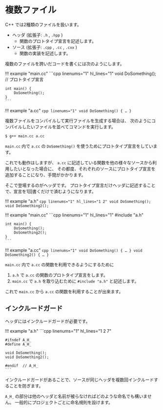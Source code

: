 # 複数ファイル

<!-- TODO: 導入文を書く -->

C++ では2種類のファイルを扱います。

- ヘッダ (拡張子: `.h` , `.hpp` )
    - 関数のプロトタイプ宣言を記述します。
- ソース (拡張子: `.cpp` , `.cc` , `.cxx` )
    - 関数の実装を記述します。

複数のファイルを跨いだコードを書くには次のようにします。

!!! example "main.cc"
    ```cpp linenums="1" hl_lines="1"
    void DoSomething(); // プロトタイプ宣言

    int main() {
        DoSomething();
    }
    ```

!!! example "a.cc"
    ```cpp linenums="1"
    void DoSomething() { … }
    ```

複数ファイルをコンパイルして実行ファイルを生成する場合は、
次のようにコンパイルしたいファイルを並べてコマンドを実行します。

```bash
$ g++ main.cc a.cc
```

`main.cc` 内で `a.cc` の `DoSomething()` を使うためにプロトタイプ宣言をしています。

これでも動作はしますが、
`a.cc` に記述している関数を他の様々なソースから利用したいとなった場合に、
その都度、それぞれのソースにプロトタイプ宣言を追加することになり、手間がかかります。

そこで登場するのがヘッダです。
プロトタイプ宣言だけヘッダに記述することで、宣言を1回書くだけで済むようになります。

!!! example "a.h"
    ```cpp linenums="1" hl_lines="1 2"
    void DoSomething();
    void DoSomething2();
    ```

!!! example "main.cc"
    ```cpp linenums="1" hl_lines="1"
    #include "a.h"

    int main() {
        DoSomething();
        DoSomething2();
    }
    ```

!!! example "a.cc"
    ```cpp linenums="1"
    void DoSomething() { … }
    void DoSomething2() { … }
    ```

`main.cc` 内で `a.cc` の関数を利用できるようにするために

1. `a.h` で `a.cc` の関数のプロトタイプ宣言をします。
2. `main.cc` で `a.h` を取り込むために `#include "a.h"` と記述します。

これで `main.cc` から `a.cc` の関数を利用することが出来ます。

## インクルードガード

ヘッダにはインクルードガードが必要です。

!!! example "a.h"
    ```cpp linenums="1" hl_lines="1 2 7"

    #ifndef A_H_
    #define A_H_

    void DoSomething();
    void DoSomething2();

    #endif  // A_H_
    ```

インクルードガードがあることで、ソースが同じヘッダを複数回インクルードすることを防ぎます。

`A_H_` の部分は他のヘッダと名前が被らなければどのような命名でも構いません。
一般的にプロジェクトごとに命名規則を設けます。
